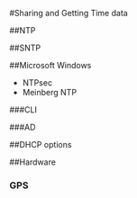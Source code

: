 #Sharing and Getting Time data

##NTP

##SNTP

##Microsoft Windows

* NTPsec
* Meinberg NTP

###CLI

###AD

##DHCP options

##Hardware

### GPS
